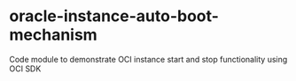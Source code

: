 # oracle-instance-auto-boot-mechanism
Code module to demonstrate OCI instance start and stop functionality using OCI SDK

